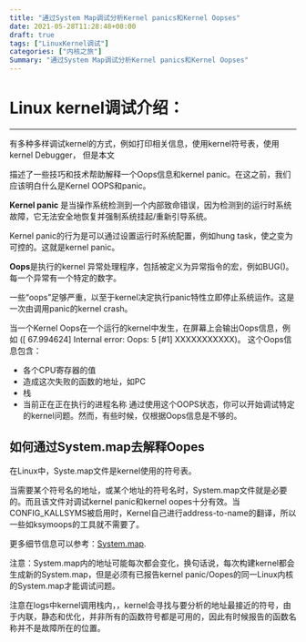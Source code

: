 ```yaml
---
title: "通过System Map调试分析Kernel panics和Kernel Oopses"
date: 2021-05-28T11:28:48+08:00
draft: true
tags: ["LinuxKernel调试"]
categories: ["内核之旅"]
Summary: "通过System Map调试分析Kernel panics和Kernel Oopses"
---
```


# Linux kernel调试介绍：
---
有多种多样调试kernel的方式，例如打印相关信息，使用kernel符号表，使用kernel Debugger， 但是本文

描述了一些技巧和技术帮助解释一个Oops信息和kernel panic。在这之前，我们应该明白什么是Kernel OOPS和panic。


**Kernel panic** 是当操作系统检测到一个内部致命错误，因为检测到的运行时系统故障，它无法安全地恢复并强制系统挂起/重新引导系统。

Kernel panic的行为是可以通过设置运行时系统配置，例如hung task，使之变为可控的。这就是kernel panic。


**Oops**是执行的kernel 异常处理程序，包括被定义为异常指令的宏，例如BUG()。每一个异常有一个特定的数字。

一些“oops”足够严重，以至于kernel决定执行panic特性立即停止系统运作。这是一次由调用panic的kernel crash。


当一个Kernel Oops在一个运行的kernel中发生，在屏幕上会输出Oops信息，例如 ([ 67.994624] Internal error: Oops: 5 [#1] XXXXXXXXXXX)。 这个Oops信息包含：
- 各个CPU寄存器的值
- 造成这次失败的函数的地址，如PC
- 栈
- 当前正在正在执行的进程名称
通过使用这个OOPS状态，你可以开始调试特定的kernel问题。然而，有些时候，仅根据Oops信息是不够的。

如何通过System.map去解释Oopes
---

在Linux中，Syste.map文件是kernel使用的符号表。

当需要某个符号名的地址，或某个地址的符号名时，System.map文件就是必要的。而且该文件对调试kernel panic和kernel oopes十分有效。当CONFIG_KALLSYMS被启用时，Kernel自己进行address-to-name的翻译，所以一些如ksymoops的工具就不需要了。

更多细节信息可以参考：[System.map](https://en.wikipedia.org/wiki/System.map).

注意：System.map内的地址可能每次都会变化，换句话说，每次构建kernel都会生成新的System.map，但是必须有已报告kernel panic/Oopes的同一Linux内核的System.map才能调试问题。

注意在logs中kernel调用栈内，，kernel会寻找与要分析的地址最接近的符号，由于内联，静态和优化，并非所有的函数符号都是可用的，因此有时候报告的函数名称并不是故障所在的位置。



